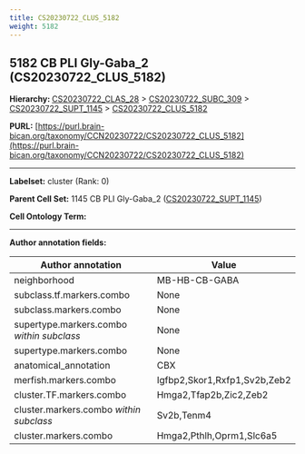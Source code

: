 ```yaml
---
title: CS20230722_CLUS_5182
weight: 5182
---
```

## 5182 CB PLI Gly-Gaba_2 (CS20230722_CLUS_5182)
<b>Hierarchy: </b>
[CS20230722_CLAS_28](../CS20230722_CLAS_28) >
[CS20230722_SUBC_309](../CS20230722_SUBC_309) >
[CS20230722_SUPT_1145](../CS20230722_SUPT_1145) >
[CS20230722_CLUS_5182](../CS20230722_CLUS_5182)

**PURL:** [https://purl.brain-bican.org/taxonomy/CCN20230722/CS20230722_CLUS_5182](https://purl.brain-bican.org/taxonomy/CCN20230722/CS20230722_CLUS_5182)

---


**Labelset:** cluster (Rank: 0)

**Parent Cell Set:** 1145 CB PLI Gly-Gaba_2 ([CS20230722_SUPT_1145](../CS20230722_SUPT_1145))



**Cell Ontology Term:** 

[MARKER GENES.]: #


---

[TRANSFERRED ANNOTATIONS.]: #


[AUTHOR ANNOTATION FIELDS.]: #


**Author annotation fields:**

| Author annotation | Value |
|-------------------|-------|
|neighborhood|MB-HB-CB-GABA|
|subclass.tf.markers.combo|None|
|subclass.markers.combo|None|
|supertype.markers.combo _within subclass_|None|
|supertype.markers.combo|None|
|anatomical_annotation|CBX|
|merfish.markers.combo|Igfbp2,Skor1,Rxfp1,Sv2b,Zeb2|
|cluster.TF.markers.combo|Hmga2,Tfap2b,Zic2,Zeb2|
|cluster.markers.combo _within subclass_|Sv2b,Tenm4|
|cluster.markers.combo|Hmga2,Pthlh,Oprm1,Slc6a5|
